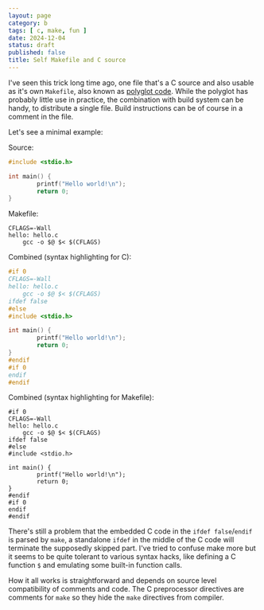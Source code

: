 ```yaml
---
layout: page
category: b
tags: [ c, make, fun ]
date: 2024-12-04
status: draft
published: false
title: Self Makefile and C source
---
```


I've seen this trick long time ago, one file that's a C source and also usable as
it's own `Makefile`, also known as
[polyglot code](https://en.wikipedia.org/wiki/Polyglot_%28computing%29).
While the polyglot has probably little use in practice, the combination with
build system can be handy, to distribute a single file. Build instructions can
be of course in a comment in the file.

Let's see a minimal example:

Source:
```c
#include <stdio.h>

int main() {
        printf("Hello world!\n");
        return 0;
}
```

Makefile:
```make
CFLAGS=-Wall
hello: hello.c
	gcc -o $@ $< $(CFLAGS)
```

Combined (syntax highlighting for C):
```c
#if 0
CFLAGS=-Wall
hello: hello.c
	gcc -o $@ $< $(CFLAGS)
ifdef false
#else
#include <stdio.h>

int main() {
        printf("Hello world!\n");
        return 0;
}
#endif
#if 0
endif
#endif
```

Combined (syntax highlighting for Makefile):
```make
#if 0
CFLAGS=-Wall
hello: hello.c
	gcc -o $@ $< $(CFLAGS)
ifdef false
#else
#include <stdio.h>

int main() {
        printf("Hello world!\n");
        return 0;
}
#endif
#if 0
endif
#endif
```

There's still a problem that the embedded C code in the `ifdef false`/`endif` is
parsed by `make`, a standalone `ifdef` in the middle of the C code will
terminate the supposedly skipped part. I've tried to confuse make more but it
seems to be quite tolerant to various syntax hacks, like defining a C function
`$` and emulating some built-in function calls.

How it all works is straightforward and depends on source level compatibility
of comments and code. The C preprocessor directives are comments for `make` so
they hide the `make` directives from compiler.
